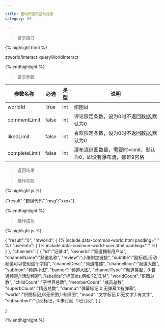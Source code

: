 ```yaml
---

title: 查询织图和互动信息
category: 04

---
```


> 请求接口

{% highlight html %}

ztworld/interact_queryWorldInteract

{% endhighlight %}

> 请求参数

|参数名称			|必选		|类型		|说明									
|-------------------|:---------:|:---------:|--------------------------------------------
|worldId            |true       |int        |织图id
|commentLimit       |false      |int        |评论限定条数，设为0时不返回数据,默认为0
|likedLimit         |false      |int        |喜欢限定条数，设为0时不返回数据,默认为0
|completeLimit      |false      |int        |瀑布流织图数量，需要时=limit，默认为0，即没有瀑布流，都是9宫格

> 返回结果

> 操作失败

{% highlight js %}

{"result":"错误代码","msg":"xxxx"}

{% endhighlight %}

> 操作成功

{% highlight js %}

{
    "result":"0", 
    "htworld":
    {
        {% include data-common-world.html padding="        " %}
        "userInfo":
        {
            {% include data-common-world-user.html padding="	    " %}
        }
    },
    "channels":
    [
        {
            "id":"记录id",
            "ownerId":"频道拥有用户id",
            "channelName":"频道名称",
            "review":"小编附加链接",
            "subtitle":"副标题,活动频道可以使用这个字段",
            "channelDesc":"频道描述",
            "channelIcon":"频道大图",
            "subIcon":"频道小图",
            "banner":"频道大图",
            "channelType":"频道类型，0:普通频道,1:活动频道",
            "labelIds":"标签ids,例如:12,13,14",
            "worldCount":"织图总数",
            "childCount":"子世界总数",
            "memberCount":"成员总数",
            "superbCount":"精选总数",
            "danmu":"弹幕标记,0:无弹幕,1:有弹幕",
            "world":"织图标记,0:无织图,1:有织图",
            "mood":"文字标记,0:无文字,1:有文字",
            "subscribed":"订阅标记，0:未订阅, 1:已订阅",
        } 
    ]

}

{% endhighlight %}
